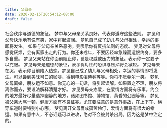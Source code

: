 ```yaml
---
title: 父母亲
date: 2020-02-15T20:54:12+08:00
draft: false
---
```


社会秩序与道德的象征。
梦中与父母亲关系良好，代表你遵守这些法则。
梦见和父母快乐地有说有笑，家中将起波澜。
梦见自己成了幼儿与父母相处，幸运的事即将发生。
如果与父母亲关系恶劣，则表示你有反抗法则的态度。
梦见对父母将感觉厌烦，会有离家出走的行为。你还未成年，不要因轻率急躁而遗恨终身，要多多自重。
梦见父亲站在你面前阻止你，这是权威或压力的象征。表示你一定要予以克服。
梦见母亲是道德的象征，表示你对性的恐惧与压抑将会减轻。
梦见母亲在哭，表示你目前陷入热恋。梦见自己成了幼儿与父母相处，幸运的事情即将发生。可以尝到美昧可口的咖啡、得到电影招待券等等。你将不觉莞尔一笑。
梦见父母离婚，朋友运不如意。你无心的一句话，将引起误解。如果置之不理，朋友将离你而去，要设法解释清楚才好。
梦见受母亲疼爱，在爱情方面将有乐事。约会的地方最好尽量选择幽静的地方，诸如图书馆、博物馆、黄昏的公园等等。
梦见被父亲大骂一顿，健康方面有不良征兆。尤其要注意的是意外事故，在上下车、横穿车道时要特别小心哪。
梦见离开父母而成孤苦伶仃，爱情方面将有很大的幸运。如果有意中人，不必迟疑可以进攻，绝对不会被封杀出局。因为这是梦中注定的。